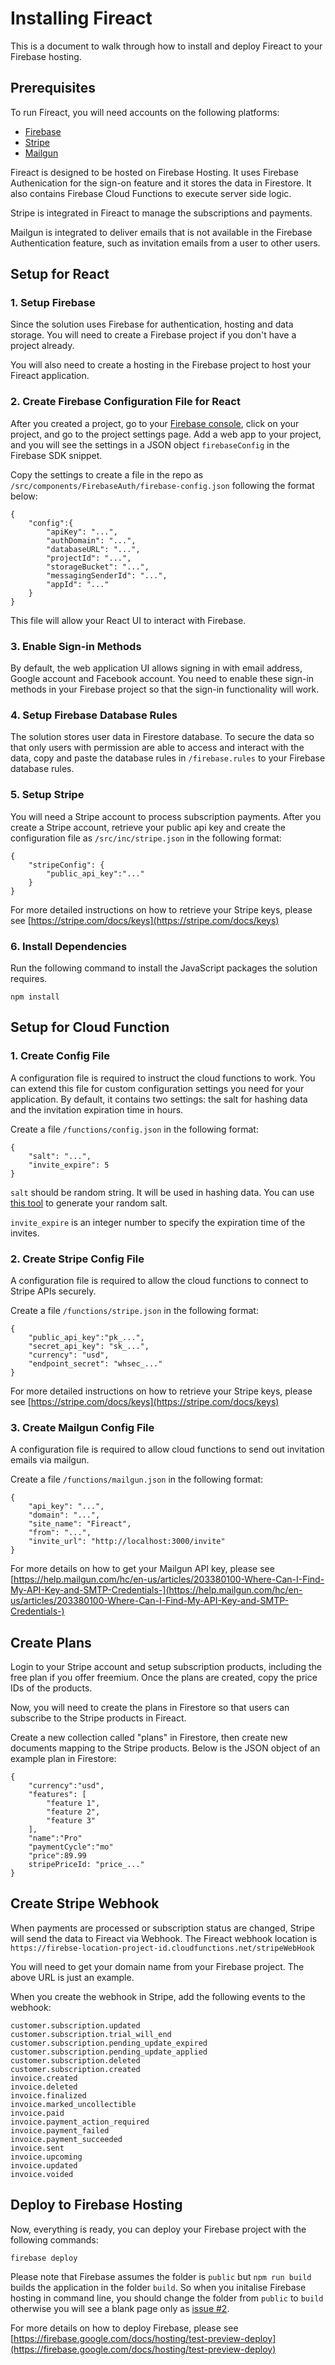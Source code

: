 # Installing Fireact

This is a document to walk through how to install and deploy Fireact to your Firebase hosting.

## Prerequisites

To run Fireact, you will need accounts on the following platforms:
- [Firebase](https://firebase.google.com/)
- [Stripe](https://stripe.com/)
- [Mailgun](https://www.mailgun.com/)

Fireact is designed to be hosted on Firebase Hosting. It uses Firebase Authenication for the sign-on feature and it stores the data in Firestore. It also contains Firebase Cloud Functions to execute server side logic.

Stripe is integrated in Fireact to manage the subscriptions and payments.

Mailgun is integrated to deliver emails that is not available in the Firebase Authentication feature, such as invitation emails from a user to other users.

## Setup for React

### 1. Setup Firebase

Since the solution uses Firebase for authentication, hosting and data storage. You will need to create a Firebase project if you don't have a project already.

You will also need to create a hosting in the Firebase project to host your Fireact application.

### 2. Create Firebase Configuration File for React

After you created a project, go to your [Firebase console](https://console.firebase.google.com/), click on your project, and go to the project settings page. Add a web app to your project, and you will see the settings in a JSON object `firebaseConfig` in the Firebase SDK snippet.

Copy the settings to create a file in the repo as `/src/components/FirebaseAuth/firebase-config.json` following the format below:

```
{
    "config":{
        "apiKey": "...",
        "authDomain": "...",
        "databaseURL": "...",
        "projectId": "...",
        "storageBucket": "...",
        "messagingSenderId": "...",
        "appId": "..."
    }
}
```
This file will allow your React UI to interact with Firebase.

### 3. Enable Sign-in Methods

By default, the web application UI allows signing in with email address, Google account and Facebook account. You need to enable these sign-in methods in your Firebase project so that the sign-in functionality will work.

### 4. Setup Firebase Database Rules

The solution stores user data in Firestore database. To secure the data so that only users with permission are able to access and interact with the data, copy and paste the database rules in `/firebase.rules` to your Firebase database rules.

### 5. Setup Stripe

You will need a Stripe account to process subscription payments. After you create a Stripe account, retrieve your public api key and create the configuration file as `/src/inc/stripe.json` in the following format:

```
{
    "stripeConfig": {
        "public_api_key":"..."
    }
}
```
For more detailed instructions on how to retrieve your Stripe keys, please see [https://stripe.com/docs/keys](https://stripe.com/docs/keys)

### 6. Install Dependencies

Run the following command to install the JavaScript packages the solution requires.

```
npm install
```

## Setup for Cloud Function

### 1. Create Config File

A configuration file is required to instruct the cloud functions to work. You can extend this file for custom configuration settings you need for your application. By default, it contains two settings: the salt for hashing data and the invitation expiration time in hours.

Create a file `/functions/config.json` in the following format:

```
{
    "salt": "...",
    "invite_expire": 5
}
```

`salt` should be random string. It will be used in hashing data. You can use [this tool](https://www.random.org/strings/) to generate your random salt.

`invite_expire` is an integer number to specify the expiration time of the invites.

### 2. Create Stripe Config File

A configuration file is required to allow the cloud functions to connect to Stripe APIs securely.

Create a file `/functions/stripe.json` in the following format:

```
{
    "public_api_key":"pk_...",
    "secret_api_key": "sk_...",
    "currency": "usd",
    "endpoint_secret": "whsec_..."
}
```

For more detailed instructions on how to retrieve your Stripe keys, please see [https://stripe.com/docs/keys](https://stripe.com/docs/keys)

### 3. Create Mailgun Config File

A configuration file is required to allow cloud functions to send out invitation emails via mailgun.

Create a file `/functions/mailgun.json` in the following format:

```
{
    "api_key": "...",
    "domain": "...",
    "site_name": "Fireact",
    "from": "...",
    "invite_url": "http://localhost:3000/invite"
}
```

For more details on how to get your Mailgun API key, please see [https://help.mailgun.com/hc/en-us/articles/203380100-Where-Can-I-Find-My-API-Key-and-SMTP-Credentials-](https://help.mailgun.com/hc/en-us/articles/203380100-Where-Can-I-Find-My-API-Key-and-SMTP-Credentials-)


## Create Plans

Login to your Stripe account and setup subscription products, including the free plan if you offer freemium. Once the plans are created, copy the price IDs of the products.

Now, you will need to create the plans in Firestore so that users can subscribe to the Stripe products in Fireact.

Create a new collection called "plans" in Firestore, then create new documents mapping to the Stripe products. Below is the JSON object of an example plan in Firestore:

```
{
    "currency":"usd",
    "features": [
        "feature 1",
        "feature 2",
        "feature 3"
    ],
    "name":"Pro"
    "paymentCycle":"mo"
    "price":89.99
    stripePriceId: "price_..."
}
```

## Create Stripe Webhook

When payments are processed or subscription status are changed, Stripe will send the data to Fireact via Webhook. The Fireact webhook location is `https://firebse-location-project-id.cloudfunctions.net/stripeWebHook`

You will need to get your domain name from your Firebase project. The above URL is just an example.

When you create the webhook in Stripe, add the following events to the webhook:

```
customer.subscription.updated
customer.subscription.trial_will_end
customer.subscription.pending_update_expired
customer.subscription.pending_update_applied
customer.subscription.deleted
customer.subscription.created
invoice.created
invoice.deleted
invoice.finalized
invoice.marked_uncollectible
invoice.paid
invoice.payment_action_required
invoice.payment_failed
invoice.payment_succeeded
invoice.sent
invoice.upcoming
invoice.updated
invoice.voided
```

## Deploy to Firebase Hosting

Now, everything is ready, you can deploy your Firebase project with the following commands:

`firebase deploy`

Please note that Firebase assumes the folder is `public` but `npm run build` builds the application in the folder `build`. So when you initalise Firebase hosting in command line, you should change the folder from `public` to `build` otherwise you will see a blank page only as [issue #2](https://github.com/chaoming/fireact/issues/2).

For more details on how to deploy Firebase, please see [https://firebase.google.com/docs/hosting/test-preview-deploy](https://firebase.google.com/docs/hosting/test-preview-deploy)